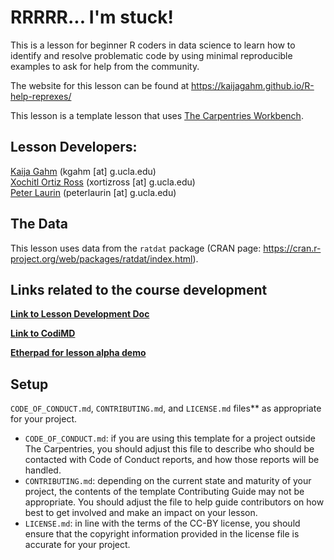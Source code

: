 # RRRRR... I'm stuck!

This is a lesson for beginner R coders in data science to learn how to identify and resolve problematic code by using minimal reproducible examples to ask for help from the community. 

The website for this lesson can be found at https://kaijagahm.github.io/R-help-reprexes/

This lesson is a template lesson that uses [The Carpentries Workbench][workbench].

## Lesson Developers:

[Kaija Gahm](https://github.com/kaijagahm) (kgahm [at] g.ucla.edu)  
[Xochitl Ortiz Ross](https://github.com/xortizross) (xortizross [at] g.ucla.edu)   
[Peter Laurin](https://github.com/peterlaurin) (peterlaurin [at] g.ucla.edu)  


## The Data

This lesson uses data from the `ratdat` package (CRAN page: https://cran.r-project.org/web/packages/ratdat/index.html).

## Links related to the course development

[**Link to Lesson Development Doc**](https://docs.google.com/document/d/1CkcEyFjr3u1JTos1w9lO0XYcgTJ9wRE6m6LhlwDh1dA/edit#heading=h.awmdspank0xf)

[**Link to CodiMD**](https://codimd.carpentries.org/ElXZ2pJjTDGZsJjgvYs_Ig?both#Assessments%E2%80%93Notes-amp-discussion)

[**Etherpad for lesson alpha demo**](https://pad.carpentries.org/2024-08-12_reprex_alpha)

## Setup
   `CODE_OF_CONDUCT.md`, `CONTRIBUTING.md`, and `LICENSE.md` files**
   as appropriate for your project.
   -  `CODE_OF_CONDUCT.md`: 
      if you are using this template for a project outside The Carpentries,
      you should adjust this file to describe 
      who should be contacted with Code of Conduct reports,
      and how those reports will be handled.
   -  `CONTRIBUTING.md`:
      depending on the current state and maturity of your project,
      the contents of the template Contributing Guide may not be appropriate.
      You should adjust the file to help guide contributors on how best
      to get involved and make an impact on your lesson.
   -  `LICENSE.md`:
      in line with the terms of the CC-BY license,
      you should ensure that the copyright information 
      provided in the license file is accurate for your project.

[workbench]: https://carpentries.github.io/sandpaper-docs/
